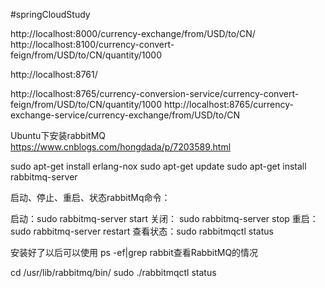 #springCloudStudy

http://localhost:8000/currency-exchange/from/USD/to/CN/
http://localhost:8100/currency-convert-feign/from/USD/to/CN/quantity/1000

http://localhost:8761/

http://localhost:8765/currency-conversion-service/currency-convert-feign/from/USD/to/CN/quantity/1000
http://localhost:8765/currency-exchange-service/currency-exchange/from/USD/to/CN

Ubuntu下安装rabbitMQ
https://www.cnblogs.com/hongdada/p/7203589.html

sudo apt-get install erlang-nox
sudo apt-get update
sudo apt-get install rabbitmq-server

启动、停止、重启、状态rabbitMq命令：

启动：sudo rabbitmq-server start
关闭： sudo rabbitmq-server stop
重启： sudo rabbitmq-server restart
查看状态：sudo rabbitmqctl status


安装好了以后可以使用 ps -ef|grep rabbit查看RabbitMQ的情况

cd /usr/lib/rabbitmq/bin/
 sudo ./rabbitmqctl status